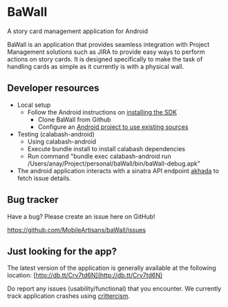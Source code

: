 BaWall
======

A story card management application for Android

BaWall is an application that provides seamless integration with Project Management solutions such as JIRA to provide easy ways to perform actions on story cards. It is designed specifically to make the task of handling cards as simple as it currently is with a physical wall.

## Developer resources

* Local setup
  * Follow the Android instructions on [installing the SDK ](http://developer.android.com/sdk/installing/index.html)
	* Clone BaWall from Github
	* Configure an [Android project to use existing sources](http://wiki.jetbrains.net/intellij/Developing_applications_for_Android_using_existing_sources)
* Testing (calabash-android)
	* Using calabash-android
	* Execute bundle install to install calabash dependencies
	* Run command "bundle exec calabash-android run /Users/anay/Project/personal/baWall/bin/baWall-debug.apk"
* The android application interacts with a sinatra API endpoint [akhada](https://github.com/MobileArtisans/akhada) to fetch issue details.


## Bug tracker

Have a bug? Please create an issue here on GitHub!

https://github.com/MobileArtisans/baWall/issues

## Just looking for the app?

The latest version of the application is generally available at the following location: [http://db.tt/Crv7td6N](http://db.tt/Crv7td6N)

Do report any issues (usability/functional) that you encounter. We currently track application crashes using [crittercism](http://www.crittercism.com).



